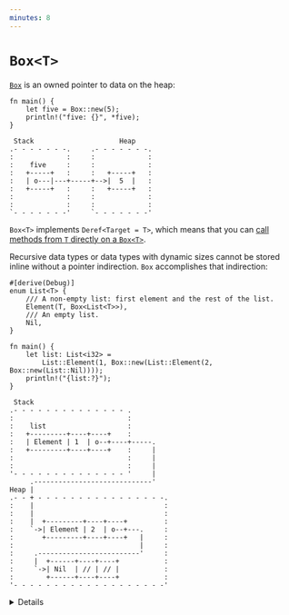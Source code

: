 ```yaml
---
minutes: 8
---
```


# `Box<T>`

[`Box`](https://doc.rust-lang.org/std/boxed/struct.Box.html) is an owned pointer
to data on the heap:

```rust,editable
fn main() {
    let five = Box::new(5);
    println!("five: {}", *five);
}
```

```bob
 Stack                     Heap
.- - - - - - -.     .- - - - - - -.
:             :     :             :
:    five     :     :             :
:   +-----+   :     :   +-----+   :
:   | o---|---+-----+-->|  5  |   :
:   +-----+   :     :   +-----+   :
:             :     :             :
:             :     :             :
`- - - - - - -'     `- - - - - - -'
```

`Box<T>` implements `Deref<Target = T>`, which means that you can
[call methods
from `T` directly on a `Box<T>`](https://doc.rust-lang.org/std/ops/trait.Deref.html#more-on-deref-coercion).

Recursive data types or data types with dynamic sizes cannot be stored inline
without a pointer indirection. `Box` accomplishes that indirection:

```rust,editable
#[derive(Debug)]
enum List<T> {
    /// A non-empty list: first element and the rest of the list.
    Element(T, Box<List<T>>),
    /// An empty list.
    Nil,
}

fn main() {
    let list: List<i32> =
        List::Element(1, Box::new(List::Element(2, Box::new(List::Nil))));
    println!("{list:?}");
}
```

```bob
 Stack
.- - - - - - - - - - - - - - .
:                            :
:    list                    :
:   +---------+----+----+    :
:   | Element | 1  | o--+----+-----.
:   +---------+----+----+    :     |
:                            :     |
:                            :     |
'- - - - - - - - - - - - - - '     |
     .-----------------------------'
Heap |
.- - + - - - - - - - - - - - - - - - -.
:    |                                :
:    |                                :
:    |  +---------+----+----+         :
:    `->| Element | 2  | o--+---.     :
:       +---------+----+----+   |     :
:                               |     :
:     .-------------------------'     :
:     |  +------+----+----+           :
:     `->| Nil  | // | // |           :
:        +------+----+----+           :
'- - - - - - - - - - - - - - - - - - -'
```

<details>

- `Box` is like `std::unique_ptr` in C++, except that it's guaranteed to be not
  null.
- A `Box` can be useful when you:
  - have a type whose size can't be known at compile time, but the Rust compiler
    wants to know an exact size.
  - want to transfer ownership of a large amount of data. To avoid copying large
    amounts of data on the stack, instead store the data on the heap in a `Box`
    so only the pointer is moved.

- If `Box` was not used and we attempted to embed a `List` directly into the
  `List`, the compiler would not be able to compute a fixed size for the struct
  in memory (the `List` would be of infinite size).

- `Box` solves this problem as it has the same size as a regular pointer and
  just points at the next element of the `List` in the heap.

- Remove the `Box` in the List definition and show the compiler error. We get
  the message "recursive without indirection", because for data recursion, we
  have to use indirection, a `Box` or reference of some kind, instead of storing
  the value directly.

- Though `Box` looks like `std::unique_ptr` in C++, it cannot be empty/null.
  This makes `Box` one of the types that allow the compiler to optimize storage
  of some enums (the "niche optimization").

</details>
